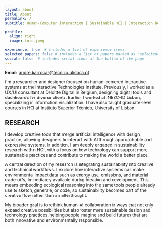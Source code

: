 ```yaml
---
layout: about
title: About
permalink: /
subtitle: Human-Computer Interaction | Sustainable HCI | Interaction Design

profile:
  align: right
  image: foto.jpeg

experience: true  # includes a list of experience items
selected_papers: false # includes a list of papers marked as "selected={true}"
social: false  # includes social icons at the bottom of the page
---
```


**Email:** andre.barrocas@tecnico.ulisboa.pt  
<!-- **ORCID:** [0000-0001-9804-3129](https://orcid.org/0000-0001-9804-3129) -->  

I'm a researcher and designer focused on human-centered interactive systems at the Interactive Technologies Institute. Previously, I worked as a UX/UI consultant at Deloitte Digital in Belgium, designing digital tools and dashboards for diverse clients. Earlier, I worked at INESC-ID Lisbon, specializing in information visualization. I have also taught graduate-level courses in HCI at Instituto Superior Técnico, University of Lisbon. 


## RESEARCH

I develop creative tools that merge artificial intelligence with design practice, allowing designers to interact with AI through approachable and expressive systems. In addition, I am deeply engaged in sustainability research within HCI, with a focus on how technology can support more sustainable practices and contribute to making the world a better place.

A central direction of my research is integrating sustainability into creative and technical workflows. I explore how interactive systems can make environmental impact data such as energy use, emissions, and material trade-offs, immediately available during ideation and development. This means embedding ecological reasoning into the same tools people already use to sketch, generate, or code, so sustainability becomes part of the creative flow rather than an afterthought.

My broader goal is to rethink human–AI collaboration in ways that not only expand creative possibilities but also foster more sustainable design and technology practices, helping people imagine and build futures that are both innovative and environmentally responsible.

<!--
## PUBLICATIONS
- Exploring Data Analysis and Visualisation Techniques for Effective Project Tracking with the ITLingo-Cloud. In QUATIC 2023, Aveiro

## HONORS & GRANTS
- Academic Merit Diploma – Instituto Superior Técnico (2022)
- European Union Scholar Grant – INESC-ID Lisbon (2022)
- Foundation for Science and Technology (FCT) Scholar Grant – INESC-ID Lisbon (2021)
-->

<!-- My hobbies include I'm currently collaborating with the [Adamastor Project](https://projectoadamastor.org/) that aims to bring free public domain ebooks to more people. --> 


<!-- <a href='#'>Affiliations</a>. -->


<!-- Write your biography here. Tell the world about yourself. Link to your favorite [subreddit](http://reddit.com). You can put a picture in, too. The code is already in, just name your picture `prof_pic.jpg` and put it in the `img/` folder.

Put your address / P.O. box / other info right below your picture. You can also disable any these elements by editing `profile` property of the YAML header of your `_pages/about.md`. Edit `_bibliography/papers.bib` and Jekyll will render your [publications page](/al-folio/publications/) automatically.

Link to your social media connections, too. This theme is set up to use [Font Awesome icons](http://fortawesome.github.io/Font-Awesome/) and [Academicons](https://jpswalsh.github.io/academicons/), like the ones below. Add your Facebook, Twitter, LinkedIn, Google Scholar, or just disable all of them. -->
